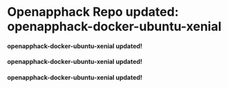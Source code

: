 # Openapphack Repo updated: openapphack-docker-ubuntu-xenial
#### openapphack-docker-ubuntu-xenial updated!
#### openapphack-docker-ubuntu-xenial updated!
#### openapphack-docker-ubuntu-xenial updated!
